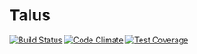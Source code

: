 # Talus

[![Build Status](https://travis-ci.org/avalanche-development/talus.svg?branch=master)](https://travis-ci.org/avalanche-development/talus)
[![Code Climate](https://codeclimate.com/github/avalanche-development/talus/badges/gpa.svg)](https://codeclimate.com/github/avalanche-development/talus)
[![Test Coverage](https://codeclimate.com/github/avalanche-development/talus/badges/coverage.svg)](https://codeclimate.com/github/avalanche-development/talus/coverage)
